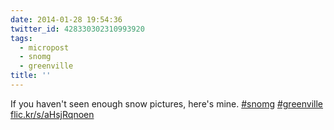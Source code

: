 ```yaml
---
date: 2014-01-28 19:54:36
twitter_id: 428330302310993920
tags:
  - micropost
  - snomg
  - greenville
title: ''
---
```


If you haven't seen enough snow pictures, here's mine. [#snomg](https://twitter.com/hashtag/snomg) [#greenville](https://twitter.com/hashtag/greenville) [flic.kr/s/aHsjRqnoen](http://flic.kr/s/aHsjRqnoen)
